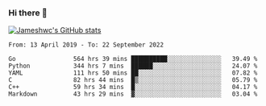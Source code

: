 ### Hi there 👋

[![Jameshwc's GitHub stats](https://github-readme-stats.vercel.app/api?username=jameshwc)](https://github.com/anuraghazra/github-readme-stats)

<!--START_SECTION:waka-->

```text
From: 13 April 2019 - To: 22 September 2022

Go                564 hrs 39 mins ██████████░░░░░░░░░░░░░░░   39.49 %
Python            344 hrs 7 mins  ██████░░░░░░░░░░░░░░░░░░░   24.07 %
YAML              111 hrs 50 mins ██░░░░░░░░░░░░░░░░░░░░░░░   07.82 %
C                 82 hrs 44 mins  █▒░░░░░░░░░░░░░░░░░░░░░░░   05.79 %
C++               59 hrs 34 mins  █░░░░░░░░░░░░░░░░░░░░░░░░   04.17 %
Markdown          43 hrs 29 mins  ▓░░░░░░░░░░░░░░░░░░░░░░░░   03.04 %
```

<!--END_SECTION:waka-->